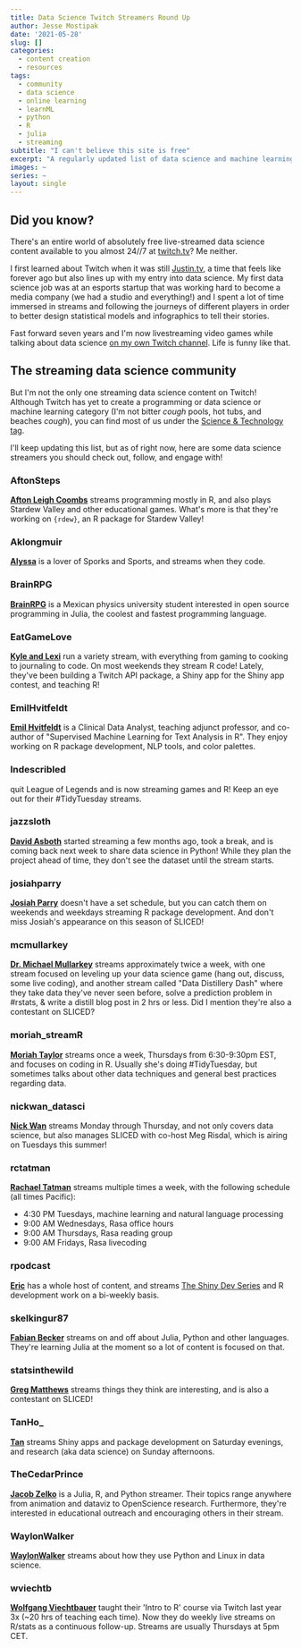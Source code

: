 ```yaml
---
title: Data Science Twitch Streamers Round Up
author: Jesse Mostipak
date: '2021-05-28'
slug: []
categories:
  - content creation
  - resources
tags:
  - community
  - data science
  - online learning
  - learnML
  - python
  - R
  - julia
  - streaming
subtitle: "I can't believe this site is free"
excerpt: "A regularly updated list of data science and machine learning Twitch streamers, coding in R, Python, and//or Julia!"
images: ~
series: ~
layout: single
---
```

## Did you know?
There's an entire world of absolutely free live-streamed data science content 
available to you almost 24//7 at [twitch.tv](www.twitch.tv)? 
Me neither. 

I first learned about Twitch when it was still [Justin.tv](https://en.wikipedia.org/wiki/Justin.tv), 
a time that feels like forever ago but also lines up with my entry into data science. 
My first data science job was at an esports startup that was working hard to become a media company (we had a studio and everything!) and I spent a lot of time immersed in streams and following the journeys of different players in order to better design statistical models and infographics to tell their stories.  

Fast forward seven years and I'm now livestreaming video games while talking about data science [on my own Twitch channel](https://www.twitch.tv/kierisi). Life is funny like that.  

## The streaming data science community
But I'm not the only one streaming data science content on Twitch! Although Twitch has yet to create a programming or data science or machine learning category (I'm not bitter *cough* pools, hot tubs, and beaches *cough*), you can find most of us under the [Science & Technology tag](https://www.twitch.tv/directory/game/Science%20%26%20Technology).  

I'll keep updating this list, but as of right now, here are some data science streamers you should check out, follow, and engage with!   

### AftonSteps
**[Afton Leigh Coombs](https://www.twitch.tv/aftonsteps)** streams programming mostly in R, and also plays Stardew Valley and other educational games. 
What's more is that they're working on `{rdew}`, an R package for Stardew Valley!

### Aklongmuir
**[Alyssa](https://www.twitch.tv/aklongmuir)** is a lover of Sporks and Sports, and streams when they code.

### BrainRPG
**[BrainRPG](https://www.twitch.tv/BrainRPG)** is a Mexican physics university student interested in open source programming in Julia, the coolest and fastest programming language.

### EatGameLove
**[Kyle and Lexi](https://www.twitch.tv/theeatgamelove)** run a variety stream, with everything from gaming to cooking to journaling to code. On most weekends they stream R code! Lately, they've been building a Twitch API package, a Shiny app for the Shiny app contest, and teaching R!

### EmilHvitfeldt
**[Emil Hvitfeldt](https://www.twitch.tv/emilhvitfeldt)** is a Clinical Data Analyst, teaching adjunct professor, and co-author of "Supervised Machine Learning for Text Analysis in R". They enjoy working on R package development, NLP tools, and color palettes.

### Indescribled
**[](https://www.twitch.tv/indescribled)** quit League of Legends and is now streaming games and R! Keep an eye out for their #TidyTuesday streams.

### jazzsloth
**[David Asboth](https://www.twitch.tv/jazzsloth)** started streaming a few months ago, took a break, and is coming back next week to share data science in Python!
While they plan the project ahead of time, they don't see the dataset until the stream starts.

### josiahparry
**[Josiah Parry](https://www.twitch.tv/josiahparry)** doesn't have a set schedule, but you can catch them on weekends and weekdays streaming R package development. And don't miss Josiah's appearance on this season of SLICED!

### mcmullarkey 
**[Dr. Michael Mullarkey](https://www.twitch.tv/mcmullarkey)** streams approximately twice a week, with one stream focused  on leveling up your data science game (hang out, discuss, some live coding), and another stream called "Data Distillery Dash" where they take data they've never seen before, solve a prediction problem in #rstats, & write a distill blog post in 2 hrs or less. Did I mention they're also a contestant on SLICED?

### moriah_streamR
**[Moriah Taylor](https://www.twitch.tv/mcmullarkey)** streams once a week, Thursdays from 6:30-9:30pm EST, and focuses on coding in R. 
Usually she's doing #TidyTuesday, but sometimes talks about other data techniques and general best practices regarding data.  

### nickwan_datasci
**[Nick Wan](https://www.twitch.tv/nickwan_datasci)** streams Monday through Thursday, and not only covers data science, but also manages SLICED with co-host Meg Risdal, which is airing on Tuesdays this summer!

### rctatman
**[Rachael Tatman](https://www.twitch.tv/rctatman/)** streams multiple times a week, with the following schedule (all times Pacific):  

* 4:30 PM Tuesdays, machine learning and natural language processing
* 9:00 AM Wednesdays, Rasa office hours
* 9:00 AM Thursdays, Rasa reading group
* 9:00 AM Fridays, Rasa livecoding

### rpodcast
**[Eric](https://www.twitch.tv/rpodcast)** has a whole host of content, and streams [The Shiny Dev Series](https://twitter.com/shinydevseries) and R development work on a bi-weekly basis.

### skelkingur87
**[Fabian Becker](https://www.twitch.tv/skelkingur87)** streams on and off about Julia, Python and other languages. They're learning Julia at the moment so a lot of content is focused on that.

### statsinthewild
**[Greg Matthews](https://www.twitch.tv/statsinthewild)** streams things they think are interesting, and is also a contestant on SLICED!

### TanHo_
**[Tan](https://www.twitch.tv/tanho_)** streams Shiny apps and package development on Saturday evenings, and research (aka data science) on Sunday afternoons.

### TheCedarPrince
**[Jacob Zelko](https://www.twitch.tv/thecedarprince)** is a Julia, R, and Python streamer. Their topics range anywhere from animation and dataviz to OpenScience research. Furthermore, they're interested in educational outreach and encouraging others in their stream.

### WaylonWalker
**[WaylonWalker](https://www.twitch.tv/waylongwalker)** streams about how they use Python and Linux in data science.

### wviechtb
**[Wolfgang Viechtbauer](https://www.twitch.tv/wviechtb)** taught their 'Intro to R' course via Twitch last year 3x (~20 hrs of teaching each time). Now they do weekly live streams on R/stats as a continuous follow-up. Streams are usually Thursdays at 5pm CET. 
